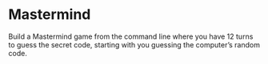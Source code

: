 # Mastermind

Build a Mastermind game from the command line where you have 12 turns to guess the secret code, starting with you guessing the computer’s random code.
